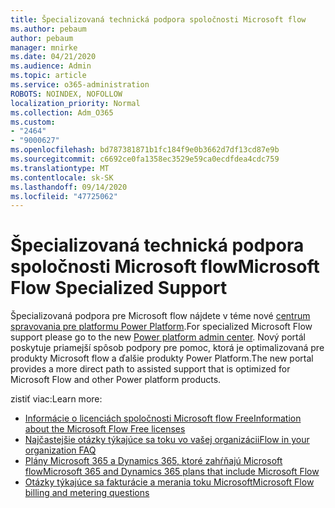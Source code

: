 ```yaml
---
title: Špecializovaná technická podpora spoločnosti Microsoft flow
ms.author: pebaum
author: pebaum
manager: mnirke
ms.date: 04/21/2020
ms.audience: Admin
ms.topic: article
ms.service: o365-administration
ROBOTS: NOINDEX, NOFOLLOW
localization_priority: Normal
ms.collection: Adm_O365
ms.custom:
- "2464"
- "9000627"
ms.openlocfilehash: bd787381871b1fc184f9e0b3662d7df13cd87e9b
ms.sourcegitcommit: c6692ce0fa1358ec3529e59ca0ecdfdea4cdc759
ms.translationtype: MT
ms.contentlocale: sk-SK
ms.lasthandoff: 09/14/2020
ms.locfileid: "47725062"
---
```

# <a name="microsoft-flow-specialized-support"></a><span data-ttu-id="f1f50-102">Špecializovaná technická podpora spoločnosti Microsoft flow</span><span class="sxs-lookup"><span data-stu-id="f1f50-102">Microsoft Flow Specialized Support</span></span>

<span data-ttu-id="f1f50-103">Špecializovaná podpora pre Microsoft flow nájdete v téme nové [centrum spravovania pre platformu Power Platform](https://aka.ms/flowadminsupport).</span><span class="sxs-lookup"><span data-stu-id="f1f50-103">For specialized Microsoft Flow support please go to the new [Power platform admin center](https://aka.ms/flowadminsupport).</span></span> <span data-ttu-id="f1f50-104">Nový portál poskytuje priamejší spôsob podpory pre pomoc, ktorá je optimalizovaná pre produkty Microsoft flow a ďalšie produkty Power Platform.</span><span class="sxs-lookup"><span data-stu-id="f1f50-104">The new portal provides a more direct path to assisted support that is optimized for Microsoft Flow and other Power platform products.</span></span>

<span data-ttu-id="f1f50-105">zistiť viac:</span><span class="sxs-lookup"><span data-stu-id="f1f50-105">Learn more:</span></span>
- [<span data-ttu-id="f1f50-106">Informácie o licenciách spoločnosti Microsoft flow Free</span><span class="sxs-lookup"><span data-stu-id="f1f50-106">Information about the Microsoft Flow Free licenses</span></span>](https://go.microsoft.com/fwlink/?linkid=2095610)
- [<span data-ttu-id="f1f50-107">Najčastejšie otázky týkajúce sa toku vo vašej organizácii</span><span class="sxs-lookup"><span data-stu-id="f1f50-107">Flow in your organization FAQ</span></span>](https://go.microsoft.com/fwlink/?linkid=2072608)
- [<span data-ttu-id="f1f50-108">Plány Microsoft 365 a Dynamics 365, ktoré zahŕňajú Microsoft flow</span><span class="sxs-lookup"><span data-stu-id="f1f50-108">Microsoft 365 and Dynamics 365 plans that include Microsoft Flow</span></span>](https://go.microsoft.com/fwlink/?linkid=2072406)
- [<span data-ttu-id="f1f50-109">Otázky týkajúce sa fakturácie a merania toku Microsoft</span><span class="sxs-lookup"><span data-stu-id="f1f50-109">Microsoft Flow billing and metering questions</span></span>](https://go.microsoft.com/fwlink/?linkid=2072612)